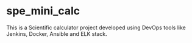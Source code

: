 # spe_mini_calc
This is a Scientific calculator project developed using DevOps tools like Jenkins, Docker, Ansible and ELK stack. 
